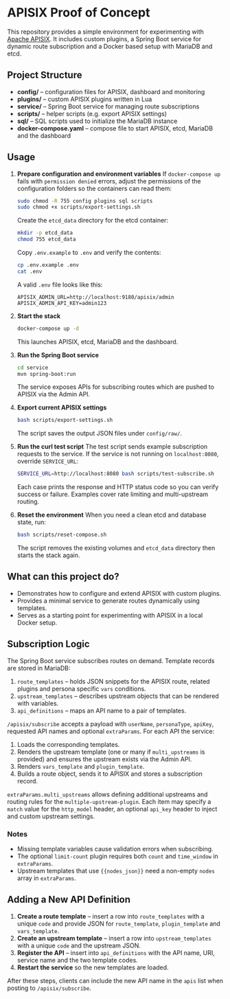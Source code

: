 # APISIX Proof of Concept

This repository provides a simple environment for experimenting with [Apache APISIX](https://apisix.apache.org/).
It includes custom plugins, a Spring Boot service for dynamic route subscription and a Docker based setup with MariaDB and etcd.

## Project Structure

- **config/** – configuration files for APISIX, dashboard and monitoring
- **plugins/** – custom APISIX plugins written in Lua
- **service/** – Spring Boot service for managing route subscriptions
- **scripts/** – helper scripts (e.g. export APISIX settings)
- **sql/** – SQL scripts used to initialize the MariaDB instance
- **docker-compose.yaml** – compose file to start APISIX, etcd, MariaDB and the dashboard

## Usage

1. **Prepare configuration and environment variables**
   If `docker-compose up` fails with `permission denied` errors, adjust the
   permissions of the configuration folders so the containers can read them:
   ```bash
   sudo chmod -R 755 config plugins sql scripts
   sudo chmod +x scripts/export-settings.sh
   ```

   Create the `etcd_data` directory for the etcd container:
   ```bash
   mkdir -p etcd_data
   chmod 755 etcd_data
   ```

   Copy `.env.example` to `.env` and verify the contents:
   ```bash
   cp .env.example .env
   cat .env
   ```
   A valid `.env` file looks like this:
   ```dotenv
   APISIX_ADMIN_URL=http://localhost:9180/apisix/admin
   APISIX_ADMIN_API_KEY=admin123
   ```

2. **Start the stack**
   ```bash
   docker-compose up -d
   ```
   This launches APISIX, etcd, MariaDB and the dashboard.

3. **Run the Spring Boot service**
   ```bash
   cd service
   mvn spring-boot:run
   ```
   The service exposes APIs for subscribing routes which are pushed to APISIX via the Admin API.

4. **Export current APISIX settings**
   ```bash
   bash scripts/export-settings.sh
   ```
   The script saves the output JSON files under `config/raw/`.

5. **Run the curl test script**
   The test script sends example subscription requests to the service. If the
   service is not running on `localhost:8080`, override `SERVICE_URL`:
   ```bash
   SERVICE_URL=http://localhost:8080 bash scripts/test-subscribe.sh
   ```
   Each case prints the response and HTTP status code so you can verify success
   or failure.  Examples cover rate limiting and multi-upstream routing.

6. **Reset the environment**
   When you need a clean etcd and database state, run:
   ```bash
   bash scripts/reset-compose.sh
   ```
   The script removes the existing volumes and `etcd_data` directory then
   starts the stack again.

## What can this project do?

- Demonstrates how to configure and extend APISIX with custom plugins.
- Provides a minimal service to generate routes dynamically using templates.
- Serves as a starting point for experimenting with APISIX in a local Docker setup.

## Subscription Logic

The Spring Boot service subscribes routes on demand. Template records are stored
in MariaDB:

1. `route_templates` &ndash; holds JSON snippets for the APISIX route, related
   plugins and persona specific `vars` conditions.
2. `upstream_templates` &ndash; describes upstream objects that can be rendered
   with variables.
3. `api_definitions` &ndash; maps an API name to a pair of templates.

`/apisix/subscribe` accepts a payload with `userName`, `personaType`, `apiKey`,
requested API names and optional `extraParams`. For each API the service:

1. Loads the corresponding templates.
2. Renders the upstream template (one or many if `multi_upstreams` is provided)
   and ensures the upstream exists via the Admin API.
3. Renders `vars_template` and `plugin_template`.
4. Builds a route object, sends it to APISIX and stores a subscription record.

`extraParams.multi_upstreams` allows defining additional upstreams and routing
rules for the `multiple-upstream-plugin`. Each item may specify a `match` value
for the `http_model` header, an optional `api_key` header to inject and custom
upstream settings.

### Notes

- Missing template variables cause validation errors when subscribing.
- The optional `limit-count` plugin requires both `count` and `time_window` in
  `extraParams`.
- Upstream templates that use `{{nodes_json}}` need a non-empty `nodes` array in
  `extraParams`.

## Adding a New API Definition

1. **Create a route template** – insert a row into `route_templates` with a
   unique `code` and provide JSON for `route_template`, `plugin_template` and
   `vars_template`.
2. **Create an upstream template** – insert a row into `upstream_templates` with
   a unique `code` and the upstream JSON.
3. **Register the API** – insert into `api_definitions` with the API name, URI,
   service name and the two template codes.
4. **Restart the service** so the new templates are loaded.

After these steps, clients can include the new API name in the `apis` list when
posting to `/apisix/subscribe`.

